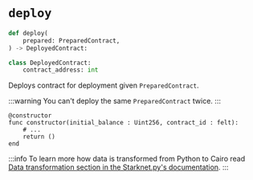 # `deploy`

```python
def deploy(
    prepared: PreparedContract,
) -> DeployedContract:

class DeployedContract:
    contract_address: int
```
Deploys contract for deployment given `PreparedContract`.

:::warning
You can't deploy the same `PreparedContract` twice.
:::

```cairo title="./src/main.cairo"
@constructor
func constructor(initial_balance : Uint256, contract_id : felt):
    # ...
    return ()
end
```

:::info
To learn more how data is transformed from Python to Cairo read [Data transformation section in the Starknet.py's documentation](https://starknetpy.readthedocs.io/en/latest/guide.html#data-transformation).
:::
